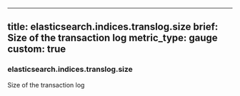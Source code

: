 
---
title: elasticsearch.indices.translog.size
brief: Size of the transaction log
metric_type: gauge
custom: true
---
### elasticsearch.indices.translog.size

Size of the transaction log
